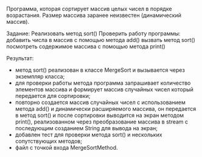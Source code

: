 Программa, которая сортирует массив целых чисел в порядке возрастания. 
Размер массива заранее неизвестен (динамический массив).

Задание:
Реализовать метод sort()
Проверить работу программы:
добавить числа в массив с помощью метода add()
вызвать метод sort()
посмотреть содержимое массива с помощью метода print() 

Результат:
- метод sort() реализован в классе MergeSort и вызывается через экземпляр класса;
- для проверки работы метода программа запрашивает количество элементов массива и формирует массив случайных чисел который передается для сортировки;
- повторно создается массив случайных чисел с использованием метода add() и динамически расширяемого массива, он передается в метод sort() и после сортировки выводится на экран методом print(), реализованном через преобразование массива в stream с последующим созданием String для вывода на экран;
- добавлен тест для проверки метода sort() и нескольких сопутствующих методов;
- файл с точкой входа MergeSortMethod.

